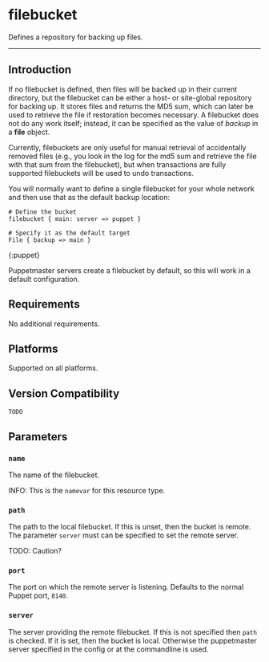 filebucket
==========

Defines a repository for backing up files.

* * *

Introduction
------------

If no filebucket is defined,
then files will be backed up in their current directory, but the
filebucket can be either a host- or site-global repository for
backing up. It stores files and returns the MD5 sum, which can
later be used to retrieve the file if restoration becomes
necessary. A filebucket does not do any work itself; instead, it
can be specified as the value of *backup* in a **file** object.

Currently, filebuckets are only useful for manual retrieval of
accidentally removed files (e.g., you look in the log for the md5
sum and retrieve the file with that sum from the filebucket), but
when transactions are fully supported filebuckets will be used to
undo transactions.

You will normally want to define a single filebucket for your whole
network and then use that as the default backup location:

    # Define the bucket
    filebucket { main: server => puppet }
    
    # Specify it as the default target
    File { backup => main }
{:puppet}

Puppetmaster servers create a filebucket by default, so this will
work in a default configuration.

Requirements
------------

No additional requirements.

Platforms
---------

Supported on all platforms.

Version Compatibility
---------------------

`TODO`

Parameters
----------

### `name`

The name of the filebucket.

INFO: This is the `namevar` for this resource type.

### `path`

The path to the local filebucket. If this is unset, then the bucket
is remote. The parameter `server` must can be specified to set the
remote server.

TODO: Caution?

### `port`

The port on which the remote server is listening. Defaults to the
normal Puppet port, `8140`.

### `server`

The server providing the remote filebucket. If this is not
specified then `path` is checked. If it is set, then the bucket is
local. Otherwise the puppetmaster server specified in the config or
at the commandline is used.
